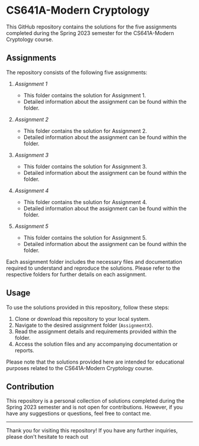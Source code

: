 # CS641A-Modern Cryptology

This GitHub repository contains the solutions for the five assignments completed during the Spring 2023 semester for the CS641A-Modern Cryptology course.

## Assignments

The repository consists of the following five assignments:

1. *Assignment 1*
   - This folder contains the solution for Assignment 1.
   - Detailed information about the assignment can be found within the folder.

2. *Assignment 2*
   - This folder contains the solution for Assignment 2.
   - Detailed information about the assignment can be found within the folder.

3. *Assignment 3*
   - This folder contains the solution for Assignment 3.
   - Detailed information about the assignment can be found within the folder.

4. *Assignment 4*
   - This folder contains the solution for Assignment 4.
   - Detailed information about the assignment can be found within the folder.

5. *Assignment 5*
   - This folder contains the solution for Assignment 5.
   - Detailed information about the assignment can be found within the folder.

Each assignment folder includes the necessary files and documentation required to understand and reproduce the solutions. Please refer to the respective folders for further details on each assignment.

## Usage

To use the solutions provided in this repository, follow these steps:

1. Clone or download this repository to your local system.
2. Navigate to the desired assignment folder (`AssignmentX`).
3. Read the assignment details and requirements provided within the folder.
4. Access the solution files and any accompanying documentation or reports.

Please note that the solutions provided here are intended for educational purposes related to the CS641A-Modern Cryptology course.

## Contribution

This repository is a personal collection of solutions completed during the Spring 2023 semester and is not open for contributions. However, if you have any suggestions or questions, feel free to contact me.

---

Thank you for visiting this repository! If you have any further inquiries, please don't hesitate to reach out
